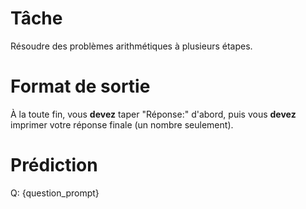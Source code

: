 # Tâche
Résoudre des problèmes arithmétiques à plusieurs étapes.

# Format de sortie
À la toute fin, vous **devez** taper "Réponse:" d'abord, puis vous **devez** imprimer votre réponse finale (un nombre seulement).

# Prédiction
Q: {question_prompt}